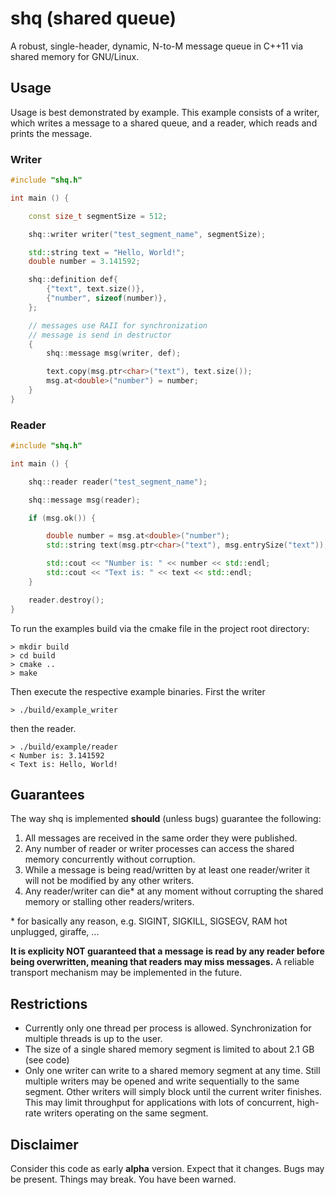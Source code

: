 # shq (shared queue)

A robust, single-header, dynamic, N-to-M message queue in C++11 via shared memory for GNU/Linux.

## Usage

Usage is best demonstrated by example. This example consists of a writer,
which writes a message to a shared queue, and a reader, which reads and prints the message.

### Writer

```C++
#include "shq.h"

int main () {

    const size_t segmentSize = 512;

    shq::writer writer("test_segment_name", segmentSize);

    std::string text = "Hello, World!";
    double number = 3.141592;

    shq::definition def{
        {"text", text.size()},
        {"number", sizeof(number)},
    };

    // messages use RAII for synchronization
    // message is send in destructor
    {
        shq::message msg(writer, def);

        text.copy(msg.ptr<char>("text"), text.size());
        msg.at<double>("number") = number;
    }
}
```

### Reader

```C++
#include "shq.h"

int main () {

    shq::reader reader("test_segment_name");

    shq::message msg(reader);

    if (msg.ok()) {

        double number = msg.at<double>("number");
        std::string text(msg.ptr<char>("text"), msg.entrySize("text"));

        std::cout << "Number is: " << number << std::endl;
        std::cout << "Text is: " << text << std::endl;
    }

    reader.destroy();
}
```
To run the examples build via the cmake file in the project root directory:

```
> mkdir build
> cd build
> cmake ..
> make
```

Then execute the respective example binaries. First the writer

```
> ./build/example_writer
```

then the reader.

```
> ./build/example/reader
< Number is: 3.141592
< Text is: Hello, World!
```

## Guarantees

The way shq is implemented **should** (unless bugs) guarantee the following: 

1. All messages are received in the same order they were published.
2. Any number of reader or writer processes can access the shared memory concurrently without corruption.
3. While a message is being read/written by at least one reader/writer it will not be modified by any other writers.
4. Any reader/writer can die* at any moment without corrupting the shared memory or stalling other readers/writers. 

\* for basically any reason, e.g. SIGINT, SIGKILL, SIGSEGV, RAM hot unplugged, giraffe, ...

**It is explicity NOT guaranteed that a message is read by any reader 
before being overwritten, meaning that readers may miss messages.**
A reliable transport mechanism may be implemented in the future.

## Restrictions

*  Currently only one thread per process is allowed. Synchronization for multiple threads is up to the user.
*  The size of a single shared memory segment is limited to about 2.1 GB (see code)
*  Only one writer can write to a shared memory segment at any time.
   Still multiple writers may be opened and write sequentially to the same segment.
   Other writers will simply block until the current writer finishes. 
   This may limit throughput for applications with lots of concurrent, high-rate
   writers operating on the same segment. 

## Disclaimer

Consider this code as early **alpha** version. Expect that it changes.
Bugs may be present. Things may break. You have been warned.
